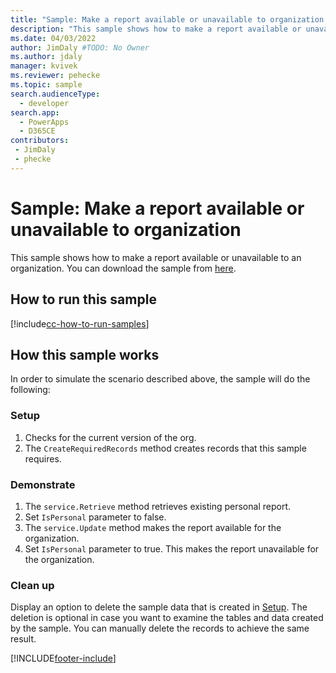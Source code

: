 ```yaml
---
title: "Sample: Make a report available or unavailable to organization (Microsoft Dataverse) | Microsoft Docs" # Intent and product brand in a unique string of 43-59 chars including spaces
description: "This sample shows how to make a report available or unavailable to an organization.." # 115-145 characters including spaces. This abstract displays in the search result.
ms.date: 04/03/2022
author: JimDaly #TODO: No Owner
ms.author: jdaly
manager: kvivek
ms.reviewer: pehecke
ms.topic: sample
search.audienceType: 
  - developer
search.app: 
  - PowerApps
  - D365CE
contributors:
 - JimDaly
 - phecke
---
```

# Sample: Make a report available or unavailable to organization


This sample shows how to make a report available or unavailable to an organization. You can download the sample from [here](https://github.com/microsoft/PowerApps-Samples/tree/master/cds/orgsvc/C%23/MakeReportAvailableToOrganization).

## How to run this sample

[!include[cc-how-to-run-samples](../../includes/cc-how-to-run-samples.md)]

## How this sample works

In order to simulate the scenario described above, the sample will do the following:

### Setup

1. Checks for the current version of the org.
2. The `CreateRequiredRecords` method creates records that this sample requires.

### Demonstrate

1. The `service.Retrieve` method retrieves existing personal report.
2. Set `IsPersonal` parameter to false.
3. The `service.Update` method makes the report available for the organization.
4. Set `IsPersonal` parameter to true. This makes the report unavailable for the organization.

### Clean up

Display an option to delete the sample data that is created in [Setup](#setup). The deletion is optional in case you want to examine the tables and data created by the sample. You can manually delete the records to achieve the same result.


[!INCLUDE[footer-include](../../../../includes/footer-banner.md)]

